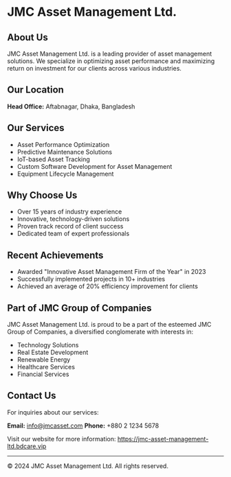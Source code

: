 # JMC Asset Management Ltd.

## About Us

JMC Asset Management Ltd. is a leading provider of asset management solutions. We specialize in optimizing asset performance and maximizing return on investment for our clients across various industries.

## Our Location

**Head Office:**
Aftabnagar, Dhaka, Bangladesh

## Our Services

- Asset Performance Optimization
- Predictive Maintenance Solutions
- IoT-based Asset Tracking
- Custom Software Development for Asset Management
- Equipment Lifecycle Management

## Why Choose Us

- Over 15 years of industry experience
- Innovative, technology-driven solutions
- Proven track record of client success
- Dedicated team of expert professionals

## Recent Achievements

- Awarded "Innovative Asset Management Firm of the Year" in 2023
- Successfully implemented projects in 10+ industries
- Achieved an average of 20% efficiency improvement for clients

## Part of JMC Group of Companies

JMC Asset Management Ltd. is proud to be a part of the esteemed JMC Group of Companies, a diversified conglomerate with interests in:

- Technology Solutions
- Real Estate Development
- Renewable Energy
- Healthcare Services
- Financial Services

## Contact Us

For inquiries about our services:

**Email:** info@jmcasset.com
**Phone:** +880 2 1234 5678

Visit our website for more information:
[https://jmc-asset-management-ltd.bdcare.vip ](https://jmc-asset-management-ltd.bdcare.vip/)

---

© 2024 JMC Asset Management Ltd. All rights reserved.